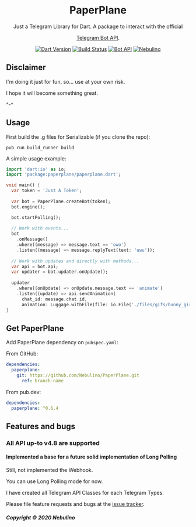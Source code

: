 <h1 align="center">PaperPlane</h1>

<div align="center">
Just a Telegram Library for Dart.
A package to interact with the official 

[Telegram Bot API](https://core.telegram.org/bots/api).

[![Dart Version](https://img.shields.io/badge/Dart-2.7.2-blue.svg?style=flat-square&logo=dart)](https://dart.dev)
[![Build Status](https://img.shields.io/travis/Nebulino/PaperPlane/master?style=flat-square&logo=travis)](https://travis-ci.org/github/Nebulino/PaperPlane)
[![Bot API](https://img.shields.io/badge/Bot%20API-v.4.8-00aced.svg?style=flat-square&logo=telegram)](https://core.telegram.org/bots/api)
[![Nebulino](https://img.shields.io/badge/💬%20Telegram-Nebulino-blue.svg?style=flat-square)](https://t.me/Nebulino/)

</div>

## Disclaimer

I'm doing it just for fun, so... use at your own risk.

I hope it will become something great.

^-^

## Usage

First build the .g files for Serializable (if you clone the repo):

```pub run build_runner build```

A simple usage example:

```dart
import 'dart:io' as io;
import 'package:paperplane/paperplane.dart';

void main() {
  var token = 'Just A Token';
  
  var bot = PaperPlane.createBot(token);
  bot.engine();

  bot.startPolling();
  
  // Work with events...
  bot
    .onMessage()
    .where((message) => message.text == 'owo')
    .listen((message) => message.replyText(text: 'uwu'));
 
  // Work with updates and directly with methods...
  var api = bot.api;
  var updater = bot.updater.onUpdate();
  
  updater
    .where((onUpdate) => onUpdate.message.text == 'animate')
    .listen((update) => api.sendAnimation(
      chat_id: message.chat.id,
      animation: Luggage.withFile(file: io.File('./files/gifs/bunny_girl.gif'))));
}
```

## Get PaperPlane

Add PaperPlane dependency on `pubspec.yaml`:

From GitHub:
```yaml
dependencies:
  paperplane:
    git: https://github.com/Nebulino/PaperPlane.git
      ref: branch-name
```

From pub.dev:
```yaml
dependencies:
  paperplane: ^0.6.4
```

## Features and bugs

### All API up-to v4.8 are supported
#### Implemented a base for a future solid implementation of Long Polling

Still, not implemented the Webhook.

You can use Long Polling mode for now. 

I have created all Telegram API Classes for each Telegram Types.

Please file feature requests and bugs at the [issue tracker][tracker].

##### Copyright © 2020 Nebulino

[tracker]: http://github.com/Nebulino/PaperPlane/issues
